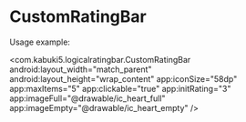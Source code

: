 # CustomRatingBar


Usage example:

<com.kabuki5.logicalratingbar.CustomRatingBar
        android:layout_width="match_parent"
        android:layout_height="wrap_content"
        app:iconSize="58dp"
        app:maxItems="5"
        app:clickable="true"
        app:initRating="3"
        app:imageFull="@drawable/ic_heart_full"
        app:imageEmpty="@drawable/ic_heart_empty"
        />
